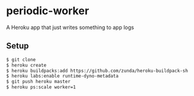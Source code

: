 # periodic-worker
A Heroku app that just writes something to app logs

## Setup

```sh
$ git clone
$ heroku create
$ heroku buildpacks:add https://github.com/zunda/heroku-buildpack-sh
$ heroku labs:enable runtime-dyno-metadata
$ git push heroku master
$ heroku ps:scale worker=1
```
